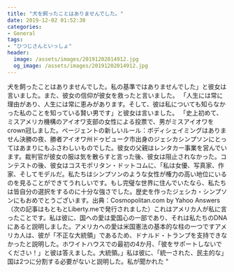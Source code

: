 ```yaml
---
title: "犬を飼ったことはありませんでした。"
date: 2019-12-02 01:52:38
categories:
- General
tags:
- "ひつじさんといっしょ"
header:
  image: /assets/images/20191202014912.jpg
  og_image: /assets/images/20191202014912.jpg
---
```


犬を飼ったことはありませんでした。私の基準ではありませんでした」と彼女は言いました。また、彼女の信仰が彼女を救ったと言いました。 「人生には常に理由があり、人生には常に恵みがあります。そして、彼は私についても知らなかった私のことを知っている賢い男です」と彼女は言いました。 「史上初めて、ミスアメリカ機構のアイオワ支部の女性による投票で、男がミスアイオワをcrown冠しました。ページェントの新しいルール：ボディシェイミングはありません決勝の夜、勝者アイオワ州ドゥビューク市出身のジェシカシンプソンにとってはあまりにもふさわしいものでした。彼女の父親はレンタカー事業を営んでいます。裁判官が彼女の服は気を散らすと言った後、彼女は阻止されなかった。コンテストの後、彼女はコスモポリタン・ドットコムに、「私は女優、写真家、作家、そしてモデルだ。私たちはシンプソンのような女性が権力の高い地位にいるのを見ることができてうれしいです。もし完璧な世界に住んでいたなら、私たちは皆自分の選択をするのに十分な強さでした。歴史を作ったジェシカ・シンプソンにもおめでとうございます。出典：Cosmopolitan.com by Yahoo Answers（次の記事はもともとLiberty.meで発行されました）これはアメリカ人が私に言ったことです。私は彼に、国への愛は愛国心の一部であり、それは私たちのDNAにあると説明しました。アメリカへの愛は米国憲法の基本的な柱の一つですアメリカ人は、彼が「不正な大統領」であるため、ドナルド・トランプを支持できなかったと説明した。ホワイトハウスでの最初の4か月、「彼をサポートしないでください！」と彼は答えました。大統領。」私は彼に、「統一された、民主的な」国は2つに分割する必要がないと説明した。私が聞かれた &quot;
